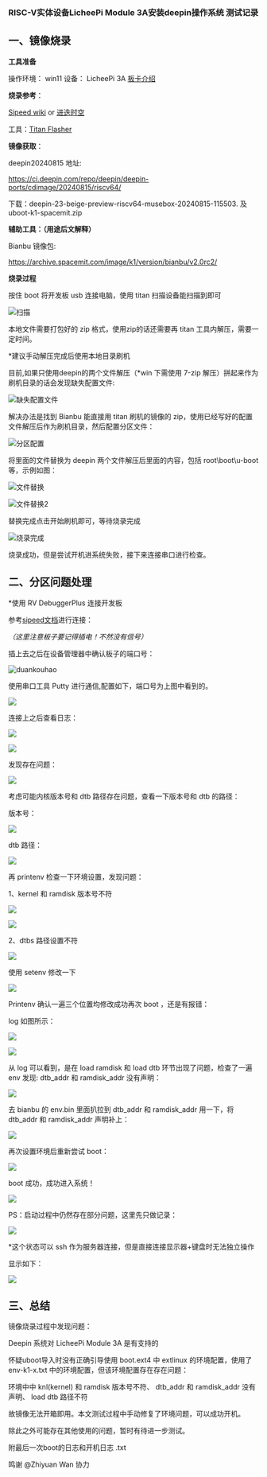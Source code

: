 
###  RISC-V实体设备LicheePi Module 3A安装deepin操作系统 测试记录

##  一、镜像烧录

**工具准备**

操作环境： win11  设备： LicheePi 3A  [板卡介绍](https://wiki.sipeed.com/hardware/zh/lichee/K1/lpi3a/1_intro.html)

**烧录参考**：

[Sipeed wiki](https://wiki.sipeed.com/hardware/zh/lichee/K1/lpi3a/3_burn_image.html)    or    [进迭时空](https://developer.spacemit.com/documentation?token=O6wlwlXcoiBZUikVNh2cczhin5d)

工具：[Titan Flasher](https://cloud.spacemit.com/prod-api/release/download/tools?token=titantools_for_windows_X86_X64)

**镜像获取**：

deepin20240815 地址:

https://ci.deepin.com/repo/deepin/deepin-ports/cdimage/20240815/riscv64/

下载：deepin-23-beige-preview-riscv64-musebox-20240815-115503.
  及  uboot-k1-spacemit.zip
  
**辅助工具：（用途后文解释）**

Bianbu 镜像包:

https://archive.spacemit.com/image/k1/version/bianbu/v2.0rc2/


**烧录过程** 

按住 boot 将开发板 usb 连接电脑，使用 titan 扫描设备能扫描到即可

![扫描](pictures/1.png)

本地文件需要打包好的 zip 格式，使用zip的话还需要再 titan 工具内解压，需要一定时间。

*建议手动解压完成后使用本地目录刷机

目前,如果只使用deepin的两个文件解压（*win 下需使用 7-zip 解压）拼起来作为刷机目录的话会发现缺失配置文件:

![缺失配置文件](pictures/2.png)

解决办法是找到 Bianbu 能直接用 titan 刷机的镜像的 zip，使用已经写好的配置文件解压后作为刷机目录，然后配置分区文件：

![分区配置](pictures/3.png)

将里面的文件替换为 deepin 两个文件解压后里面的内容，包括 root\boot\u-boot 等，示例如图：

![文件替换](pictures/4.png)

![文件替换2](pictures/5.png)

替换完成点击开始刷机即可，等待烧录完成

![烧录完成](pictures/6.png)

烧录成功，但是尝试开机进系统失败，接下来连接串口进行检查。


##  二、分区问题处理


*使用 RV DebuggerPlus 连接开发板

参考[sipeed文档](https://wiki.sipeed.com/hardware/zh/lichee/K1/lpi3a/4_peripheral.html)进行连接：

*（这里注意板子要记得插电！不然没有信号）*

插上去之后在设备管理器中确认板子的端口号：

![duankouhao](pictures/7.png)

使用串口工具 Putty 进行通信,配置如下，端口号为上图中看到的。

![](pictures/8.png)

连接上之后查看日志：

![](pictures/9.png)

![](pictures/10.png)

发现存在问题：

![](pictures/11.png)

考虑可能内核版本号和  dtb 路径存在问题，查看一下版本号和 dtb 的路径：

版本号：

![](pictures/12.png)

dtb 路径：

![](pictures/13.png)


再 printenv 检查一下环境设置，发现问题：

1、kernel 和 ramdisk 版本号不符

![](pictures/14.png)

![](pictures/15.png)

2、dtbs 路径设置不符

![](pictures/16.png)

使用 setenv 修改一下

![](pictures/17.png)


Printenv 确认一遍三个位置均修改成功再次 boot ，还是有报错：

log 如图所示：

![](pictures/18.png)

![](pictures/19.png)


从 log 可以看到，是在 load ramdisk 和 load dtb 环节出现了问题，检查了一遍 env 发现: dtb_addr 和 ramdisk_addr 没有声明：

![](pictures/20.png)

去 bianbu 的 env.bin 里面扒拉到 dtb_addr 和 ramdisk_addr 用一下，将 dtb_addr 和 ramdisk_addr 声明补上：

![](pictures/21.png)

再次设置环境后重新尝试 boot：

![](pictures/22.png)

boot 成功，成功进入系统！


![](pictures/23.png)


PS：启动过程中仍然存在部分问题，这里先只做记录：

![](pictures/24.png)

*这个状态可以 ssh 作为服务器连接，但是直接连接显示器+键盘时无法独立操作

显示如下：

![](pictures/25.png)


##  三、总结


镜像烧录过程中发现问题：

Deepin 系统对 LicheePi Module 3A 是有支持的


怀疑uboot导入时没有正确引导使用 boot.ext4 中 extlinux 的环境配置，使用了 env-k1-x.txt 中的环境配置，但该环境配置存在存在问题：

环境中中 knl(kernel) 和 ramdisk 版本号不符、 dtb_addr 和 ramdisk_addr 没有声明、 load dtb 路径不符

故镜像无法开箱即用。本文测试过程中手动修复了环境问题，可以成功开机。

除此之外可能存在其他使用的问题，暂时有待进一步测试。

附最后一次boot的日志和开机日志 .txt




鸣谢 @Zhiyuan Wan  协力
